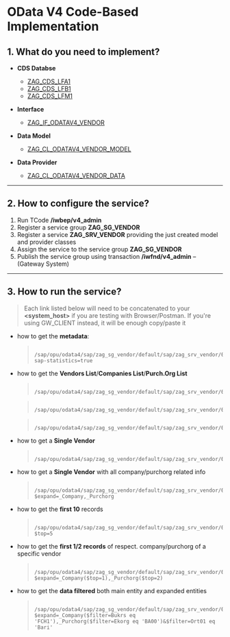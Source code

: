# OData V4 Code-Based Implementation

## 1. What do you need to implement?

-  **CDS Databse**
	- [ZAG_CDS_LFA1](https://github.com/avorio-dev/S4ZAG/blob/main/ZAG_ODATAV4/ZAG_CDS_LFA1.abap)
	- [ZAG_CDS_LFB1](https://github.com/avorio-dev/S4ZAG/blob/main/ZAG_ODATAV4/ZAG_CDS_LFB1.abap)
	- [ZAG_CDS_LFM1](https://github.com/avorio-dev/S4ZAG/blob/main/ZAG_ODATAV4/ZAG_CDS_LFM1.abap)
- **Interface**
	- [ZAG_IF_ODATAV4_VENDOR](https://github.com/avorio-dev/S4ZAG/blob/main/ZAG_ODATAV4/zag_if_odatav4_vendor.abap)
- **Data Model**
	- [ZAG_CL_ODATAV4_VENDOR_MODEL](https://github.com/avorio-dev/S4ZAG/blob/main/ZAG_ODATAV4/zag_cl_odatav4_vendor_model.abap)

- **Data Provider**
	- [ZAG_CL_ODATAV4_VENDOR_DATA](https://github.com/avorio-dev/S4ZAG/blob/main/ZAG_ODATAV4/zag_cl_odatav4_vendor_data.abap)

---

## 2. How to configure the service?

1. Run TCode **/iwbep/v4_admin**
2. Register a service group **ZAG_SG_VENDOR** 
3. Register a service **ZAG_SRV_VENDOR** providing the just created model and provider classes
4. Assign the service to the service group **ZAG_SG_VENDOR**
5. Publish the service group using transaction **/iwfnd/v4_admin** – (Gateway System)

---

## 3. How to run the service?

>Each link listed below will need to be concatenated to your **<system_host>** if you are testing with Browser/Postman.
>If you're using GW_CLIENT instead, it will be enough copy/paste it
	
- how to get the **metadata**:
	>		/sap/opu/odata4/sap/zag_sg_vendor/default/sap/zag_srv_vendor/0001/$metadata?sap-statistics=true

- how to get the **Vendors List**/**Companies List**/**Purch.Org List**
	>		/sap/opu/odata4/sap/zag_sg_vendor/default/sap/zag_srv_vendor/0001/Vendor
 
 	>		/sap/opu/odata4/sap/zag_sg_vendor/default/sap/zag_srv_vendor/0001/Company

   	>		/sap/opu/odata4/sap/zag_sg_vendor/default/sap/zag_srv_vendor/0001/Purchorg

- how to get a **Single Vendor**
  	>		/sap/opu/odata4/sap/zag_sg_vendor/default/sap/zag_srv_vendor/0001/Vendor('1')

- how to get a **Single Vendor** with all company/purchorg related info
  	>		/sap/opu/odata4/sap/zag_sg_vendor/default/sap/zag_srv_vendor/0001/Vendor('1')?$expand=_Company,_Purchorg

- how to get the **first 10** records
  	>		/sap/opu/odata4/sap/zag_sg_vendor/default/sap/zag_srv_vendor/0001/Vendor?$top=5

- how to get the **first 1/2 records** of respect. company/purchorg of a specific vendor
  	>		/sap/opu/odata4/sap/zag_sg_vendor/default/sap/zag_srv_vendor/0001/Vendor('100047')?$expand=_Company($top=1),_Purchorg($top=2)
   
- how to get the **data filtered** both main entity and expanded entities
  	>		/sap/opu/odata4/sap/zag_sg_vendor/default/sap/zag_srv_vendor/0001/Vendor?$expand=_Company($filter=Bukrs eq 'FCH1'),_Purchorg($filter=Ekorg eq 'BA00')&$filter=Ort01 eq 'Bari'	

